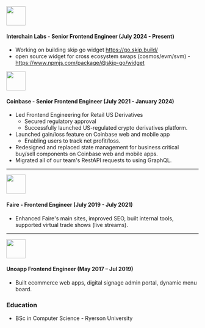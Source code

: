 
<img src="https://github.com/user-attachments/assets/de9345c3-83e6-442a-8633-7982fa395b82" height="50" />

#### Interchain Labs - Senior Frontend Engineer (July 2024 - Present)
- Working on building skip go widget https://go.skip.build/
- open source widget for cross ecosystem swaps (cosmos/evm/svm) - https://www.npmjs.com/package/@skip-go/widget

[<img src="https://github.com/user-attachments/assets/5ca941d6-ae26-4433-8aa6-fa644747a085" height="50" />](https://www.coinbase.com/)
#### Coinbase - Senior Frontend Engineer (July 2021 - January 2024)

- Led Frontend Engineering for Retail US Derivatives
  - Secured regulatory approval 
  - Successfully launched US-regulated crypto derivatives platform.
- Launched gain/loss feature on Coinbase web and mobile app
  - Enabling users to track net profit/loss.
- Redesigned and replaced state management for business critical buy/sell components on Coinbase web and mobile apps.
- Migrated all of our team's RestAPI requests to using GraphQL.

-----

[<img src="https://github.com/user-attachments/assets/0a7d03f5-b5cf-4f61-a0a5-a47abe1e3f6e" height="50" />](https://www.faire.com)
#### Faire - Frontend Engineer (July 2019 - July 2021)

- Enhanced Faire's main sites, improved SEO, built internal tools, supported virtual trade shows (live streams).

-----

[<img src="https://github.com/user-attachments/assets/c0b535b2-f775-4a74-9025-54954106d130" height="50" />](https://unoapp.com/)
#### Unoapp Frontend Engineer (May 2017 – Jul 2019)
- Built ecommerce web apps, digital signage admin portal, dynamic menu board.

### Education
- BSc in Computer Science - Ryerson University
